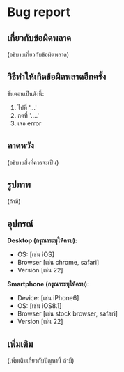 # Bug report

## **เกี่ยวกับข้อผิดพลาด**<br>
(อธิบายเกี่ยวกับข้อผิดพลาด)


## **วิธีทำให้เกิดข้อผิดพลาดอีกครั้ง**
ขั้นตอนเป็นดังนี้:
1. ไปที่ '...'
2. กดที่ '....'
4. เจอ error

## **คาดหวัง**
(อธิบายสิ่งที่ควรจะเป็น)

## **รูปภาพ**
(ถ้ามี)

## อุปกรณ์
**Desktop (กรุณาระบุให้ครบ):**
 - OS: [เช่น iOS]
 - Browser [เช่น chrome, safari]
 - Version [เช่น 22]

**Smartphone (กรุณาระบุให้ครบ):**
 - Device: [เช่น iPhone6]
 - OS: [เช่น iOS8.1]
 - Browser [เช่น stock browser, safari]
 - Version [เช่น 22]

## **เพิ่มเติม**
(เพิ่มเติมเกี่ยวกับปัญหานี้ ถ้ามี)
